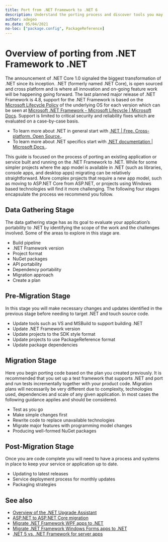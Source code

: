 ```yaml
---
title: Port from .NET Framework to .NET 6
description: Understand the porting process and discover tools you may find helpful when porting a .NET Framework project to .NET 6.
author: adegeo
ms.date: 05/04/2021
no-loc: ["package.config", PackageReference]
---
```

# Overview of porting from .NET Framework to .NET

The announcement of .NET Core 1.0 signaled the biggest transformation of .NET since its inception. .NET (formerly named .NET Core), is open sourced and cross platform and is where all innovation and on-going feature work will be happening going forward. The last planned major release of .NET Framework is 4.8, support for the .NET Framework is based on the [Microsoft Lifecycle Policy](https://docs.microsoft.com/en-us/lifecycle/policies/fixed) of the underlying OS for each version which can be seen at [Microsoft .NET Framework - Microsoft Lifecycle | Microsoft Docs](https://docs.microsoft.com/en-us/lifecycle/products/microsoft-net-framework). Support is limited to critical security and reliability fixes which are evaluated on a case-by-case basis.
- To learn more about .NET in general start with [.NET | Free. Cross-platform. Open Source.](https://dotnet.microsoft.com/en-us/).
- To learn more about .NET specifics start with [.NET documentation | Microsoft Docs.](https://docs.microsoft.com/en-us/dotnet/?WT.mc_id=dotnet-35129-website).

This guide is focused on the process of porting an existing application or service built and running on the .NET Framework to .NET. While for some simpler projects where the app model is available in .NET (such as libraries, console apps, and desktop apps) migrating can be relatively straightforward. More complex projects that require a new app model, such as moving to ASP.NET Core from ASP.NET, or projects using Windows based technologies will find it more challenging.
The following four stages encapsulate the process we recommend you follow.

## Data Gathering Stage

The data gathering stage has as its goal to evaluate your application’s portability to .NET by identifying the scope of the work and the challenges involved. Some of the areas to explore in this stage are.
- Build pipeline
- .NET Framework version
- Project format
- NuGet packages
- API portability
- Dependency portability
- Migration approach
- Create a plan

## Pre-Migration Stage

In this stage you will make necessary changes and updates identified in the previous stage before needing to target .NET and touch source code.
- Update tools such as VS and MSBuild to support building .NET
- Update .NET Framework version
- Update projects to the SDK style format
- Update projects to use PackageReference format
- Update package dependencies

## Migration Stage

Here you begin porting code based on the plan you created previously. It is recommended that you set up a test framework that supports .NET and port and run tests incrementally together with your product code.
Migration plans will necessarily be very different due to complexity, technologies used, dependencies and scale of any given application. In most cases the following guidance applies and should be considered.
- Test as you go
- Make simple changes first
- Rewrite code to replace unavailable technologies
- Migrate major features with programming model changes
- Producing well-formed NuGet packages

## Post-Migration Stage

Once you are code complete you will need to have a process and systems in place to keep your service or application up to date.
- Updating to latest releases
- Service deployment process for monthly updates
- Packaging strategies

## See also

- [Overview of the .NET Upgrade Assistant](upgrade-assistant-overview.md)
- [ASP.NET to ASP.NET Core migration](/aspnet/core/migration/proper-to-2x)
- [Migrate .NET Framework WPF apps to .NET](/dotnet/desktop/wpf/migration/convert-project-from-net-framework?view=netdesktop-6.0&preserve-view=true)
- [Migrate .NET Framework Windows Forms apps to .NET](/dotnet/desktop/winforms/migration/?view=netdesktop-6.0&preserve-view=true)
- [.NET 5 vs. .NET Framework for server apps](../../standard/choosing-core-framework-server.md)

